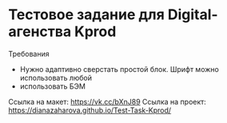 # Тестовое задание для Digital-агенства Kprod

Требования 

  - Нужно адаптивно сверстать простой блок. Шрифт можно использовать любой
  - использовать БЭМ
  
Ссылка на макет: https://vk.cc/bXnJ89
Ссылка на проект: https://dianazaharova.github.io/Test-Task-Kprod/
